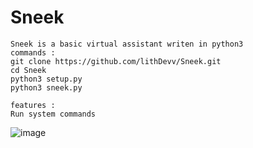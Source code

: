 # Sneek
```
Sneek is a basic virtual assistant writen in python3 
commands :
git clone https://github.com/lithDevv/Sneek.git
cd Sneek
python3 setup.py
python3 sneek.py

features :
Run system commands
```
![image](https://user-images.githubusercontent.com/115331024/196309002-60e6db9c-fae7-402c-bfad-098b0069b675.png)

